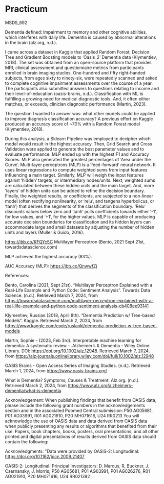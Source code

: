 # Practicum
MSDS_692

Dementia defined: Impairment to memory and other cognitive abilities, which interferes with daily life. Dementia is caused by abnormal alterations in the brain (alz.org, n.d.).

I came across a dataset in Kaggle that applied Random Forest, Decision Tree and Gradient Boosting models to ‘Oasis_2’ Dementia data (Klymentiev, 2018). The set was obtained from an open-source platform that provides MRI, clinical assessment and questionnaire metrics from participants enrolled in brain imaging studies. One-hundred and fifty right-handed subjects, from ages sixty to ninety-six, were repeatedly scanned and asked to complete cognitive impairment assessments over the course of a year. The participants also submitted answers to questions relating to income and their level-of-education (oasis-brains, n.d.).  Classification with ML is fulfilling a growing need for medical diagnostic tools. And, it often either matches, or exceeds, clinician diagnostic performance (Martin, 2023).

The question I wanted to answer was: what other models could be applied to improve diagnosis classification accuracy? A previous effort on Kaggle produced an accuracy score of ~70% with a Random Forest model (Klymentiev, 2018). 

During this analysis, a Sklearn Pipeline was employed to decipher which model would result in the highest accuracy. Then, Grid Search and Cross Validation were applied to generate the best parameter values and to evaluate performance.  MLP ended up with the highest F1 and Accuracy Scores. MLP also generated the greatest percentages of ‘Area under the Curve’.
Multi-layer perceptrons (MLP) is a ‘feed-forward’ neural network. It uses linear regressions to compute weighted sums from input features influencing a main target. Similarly, MLP will weigh the input features against ‘hidden’ targets, or intermediary nodes/units. Next, weighted sums are calculated between these hidden units and the main target. And, more ‘layers’ of hidden units can be added to refine the decision boundary.  Finally, the weighted results, or coefficients, are subjected to a non-linear model (often rectifying nonlinearity, or ‘relu’, and tangens hyperbolicus, or ‘tanh’) that derives the segments of the classification boundary. ‘Relu’ discounts values below zero and ‘tanh’ pulls coefficients towards either ‘-1’, for low values, and ‘+1’, for the higher values. MLP is capable of producing accurate decision boundaries for classification and its hidden layers can accommodate large and small datasets by adjusting the number of hidden units and layers (Muller & Guido, 2016).  

https://ibb.co/KFQYc5C
Multilayer Perceptron (Bento, 2021 Sept 21st, towardsdatascience.com)

MLP achieved the highest accuracy (83%).

AUC Accuracy (MLP):
https://ibb.co/QnwwfZj


References:

Bento, Carolina (2021, Sept 21st). “Multilayer Perceptron Explained with a Real-Life Example and Python Code: Sentiment Analysis”. Towards Data Science. (n.d.). Retrieved March 7, 2024, from https://towardsdatascience.com/multilayer-perceptron-explained-with-a-real-life-example-and-python-code-sentiment-analysis-cb408ee93141

Klymentiev, Russian (2018, April 8th). “Dementia Prediction w/ Tree-based Models”. Kaggle. Retrieved March 2, 2024, from https://www.kaggle.com/code/ruslankl/dementia-prediction-w-tree-based-models

Martin, Sophie - (2023, Feb 3rd). Interpretable machine learning for dementia: A systematic review - .Alzheimer’s & Dementia - Wiley Online Library. DOI: https://doi.org/10.1002/alz.12948. Retrieved March 7, 2024, from https://alz-journals.onlinelibrary.wiley.com/doi/full/10.1002/alz.12948

OASIS Brains - Open Access Series of Imaging Studies. (n.d.). Retrieved March 1, 2024, from https://www.oasis-brains.org/

What is Dementia? Symptoms, Causes & Treatment. Alz.org. (n.d.). Retrieved March 2, 2024, from https://www.alz.org/alzheimers-dementia/what-is-dementia

Acknowledgement:
  When publishing findings that benefit from OASIS data, please include the following grant numbers in the acknowledgements section and in the associated Pubmed Central submission: P50 AG05681, P01 AG03991, R01 AG021910, P20 MH071616, U24 RR0213
You will acknowledge the use of OASIS data and data derived from OASIS data when publicly presenting any results or algorithms that benefited from their use. Papers, book chapters, books, posters, oral presentations, and all other printed and digital presentations of results derived from OASIS data should contain the following:

  Acknowledgments: "Data were provided by OASIS-2: Longitudinal: https://doi.org/10.1162/jocn.2009.21407

  OASIS-2: Longitudinal: Principal Investigators: D. Marcus, R, Buckner, J. Csernansky, J. Morris; P50 AG05681, P01 AG03991, P01 AG026276, R01 AG021910, P20 MH071616, U24 RR021382

